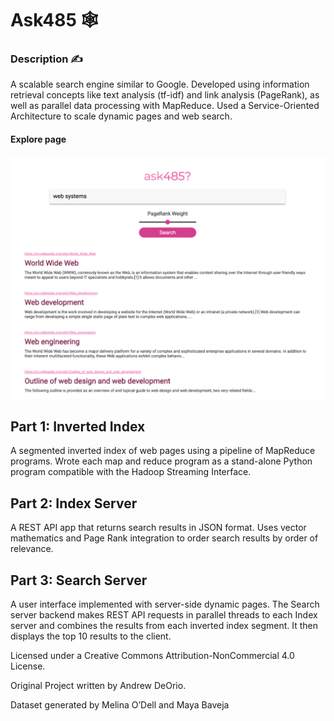 Ask485 🕸️
===========================
<h3>Description ✍️</h3>
<p>A scalable search engine similar to Google. Developed using information retrieval concepts like text analysis (tf-idf) and link analysis (PageRank), as well as parallel data processing with MapReduce. Used a Service-Oriented Architecture to scale dynamic pages and web search.</p>

<h4>Explore page</h4>
<img src="ask485.png" alt="ask485" width="800">

<h2>Part 1: Inverted Index</h2>
<p>A segmented inverted index of web pages using a pipeline of MapReduce programs. Wrote each map and reduce program as a stand-alone Python program compatible with the Hadoop Streaming Interface.</p>

<h2>Part 2: Index Server</h2>
<p>A REST API app that returns search results in JSON format. Uses vector mathematics and Page Rank integration to order search results by order of relevance.</p>

<h2>Part 3: Search Server</h2>
<p>A user interface implemented with server-side dynamic pages. The Search server backend makes REST API requests in parallel threads to each Index server and combines the results from each inverted index segment. It then displays the top 10 results to the client.</p>



<p>Licensed under a Creative Commons Attribution-NonCommercial 4.0 License.</p>
<p>Original Project written by Andrew DeOrio.</p>
<p>Dataset generated by Melina O’Dell and Maya Baveja</p>
